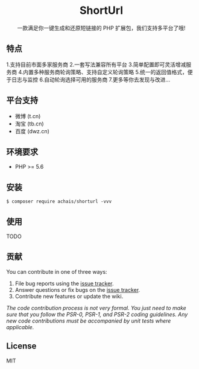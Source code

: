 <h1 align="center"> ShortUrl </h1>

<p align="center">一款满足你一键生成和还原短链接的 PHP 扩展包，我们支持多平台了哦!</p>

## 特点

1.支持目前市面多家服务商
2.一套写法兼容所有平台
3.简单配置即可灵活增减服务商
4.内置多种服务商轮询策略、支持自定义轮询策略
5.统一的返回值格式，便于日志与监控
6.自动轮询选择可用的服务商
7.更多等你去发现与改进...

## 平台支持

- 微博 (t.cn)
- 淘宝 (tb.cn)
- 百度 (dwz.cn)

## 环境要求

- PHP >= 5.6

## 安装

```shell
$ composer require achais/shorturl -vvv
```

## 使用

TODO

## 贡献

You can contribute in one of three ways:

1. File bug reports using the [issue tracker](https://github.com/achais/shorturl/issues).
2. Answer questions or fix bugs on the [issue tracker](https://github.com/achais/shorturl/issues).
3. Contribute new features or update the wiki.

_The code contribution process is not very formal. You just need to make sure that you follow the PSR-0, PSR-1, and PSR-2 coding guidelines. Any new code contributions must be accompanied by unit tests where applicable._

## License

MIT
